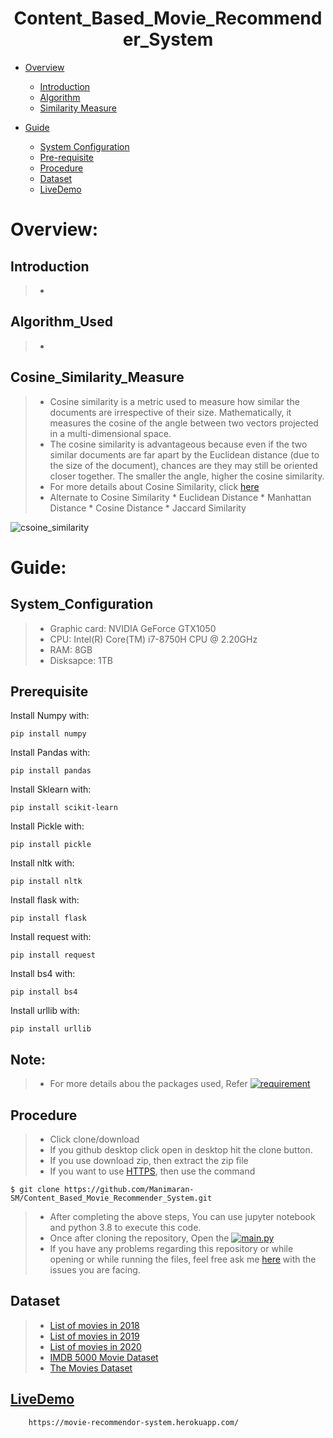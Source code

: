 <h1 align="center"> Content_Based_Movie_Recommender_System
</h1>

* [Overview](#Overview)
   * [Introduction](#Introduction)
   * [Algorithm](#Algorithm_Used)
   * [Similarity Measure](#Cosine_Similarity_Measure)

* [Guide](#Guide)
  * [System Configuration](#System_Configuration)
  * [Pre-requisite](#Prerequisite)
  * [Procedure](#Procedure)
  * [Dataset](#Dataset)
  * [LiveDemo](#LiveDemo)

# Overview:
## Introduction
  >* 

## Algorithm_Used
  >* 

## Cosine_Similarity_Measure
  >*  Cosine similarity is a metric used to measure how similar the documents are irrespective of their size. Mathematically, it measures the cosine of the angle between two vectors projected in a multi-dimensional space. 
  >*  The cosine similarity is advantageous because even if the two similar documents are far apart by the Euclidean distance (due to the size of the document), chances are they may still be oriented closer together. The smaller the angle, higher the cosine similarity.
  >*  For more details about Cosine Similarity, click [here](https://www.machinelearningplus.com/nlp/cosine-similarity/)
  >*  Alternate to Cosine Similarity
      * Euclidean Distance
      * Manhattan Distance
      * Cosine Distance
      * Jaccard Similarity
      
  <img align ="center" src="https://www.machinelearningplus.com/wp-content/uploads/2018/10/soft-cosine-1024x489.png?ezimgfmt=ng:webp/ngcb3" alt="csoine_similarity">
  </img>
  
# Guide:

## System_Configuration
  >* Graphic card: NVIDIA GeForce GTX1050
  >* CPU: Intel(R) Core(TM) i7-8750H CPU @ 2.20GHz
  >* RAM: 8GB
  >* Disksapce: 1TB

## Prerequisite
Install Numpy with:

```
pip install numpy
```
Install Pandas with:

```
pip install pandas
```
Install Sklearn with:

```
pip install scikit-learn
```
Install Pickle with:

```
pip install pickle
```
Install nltk with:

```
pip install nltk
```
Install flask with:

```
pip install flask
```
Install request with:

```
pip install request
```
Install bs4 with:

```
pip install bs4
```
Install urllib with:

```
pip install urllib
```
## Note:
  >* For more details abou the packages used, Refer [![requirement](https://img.shields.io/badge/main.py-pink.svg?style=flat&logo=appveyor)](https://github.com/Manimaran-SM/Content_Based_Movie_Recommender_System/blob/master/requirements.txt)

## Procedure
  >* Click clone/download
  >* If you github desktop click open in desktop hit the clone button. 
  >* If you use download zip, then extract the zip file  
  >* If you want to use [HTTPS](https://github.com/Manimaran-SM/Content_Based_Movie_Recommender_System.git), then use the command
``` 
$ git clone https://github.com/Manimaran-SM/Content_Based_Movie_Recommender_System.git
```
  >* After completing the above steps, You can use jupyter notebook and python 3.8 to execute this code.
  >* Once after cloning the repository, Open the [![main.py](https://img.shields.io/badge/main.py-cyan.svg?style=flat&logo=appveyor)](https://github.com/Manimaran-SM/Content_Based_Movie_Recommender_System/blob/master/main.py) 
  >* If you have any problems regarding this repository or while opening or while running the files, feel free ask me [here](https://github.com/Manimaran-SM/Content_Based_Movie_Recommender_System/issues/new) with the issues you are facing.



## Dataset
  >* [List of movies in 2018](https://en.wikipedia.org/wiki/List_of_American_films_of_2018)
  >* [List of movies in 2019](https://en.wikipedia.org/wiki/List_of_American_films_of_2019)
  >* [List of movies in 2020](https://en.wikipedia.org/wiki/List_of_American_films_of_2020)
  >* [IMDB 5000 Movie Dataset](https://www.kaggle.com/carolzhangdc/imdb-5000-movie-dataset) 
  >* [The Movies Dataset](https://www.kaggle.com/rounakbanik/the-movies-dataset)
  
## [LiveDemo](https://movie-recommendor-system.herokuapp.com/)
```
    https://movie-recommendor-system.herokuapp.com/
```
